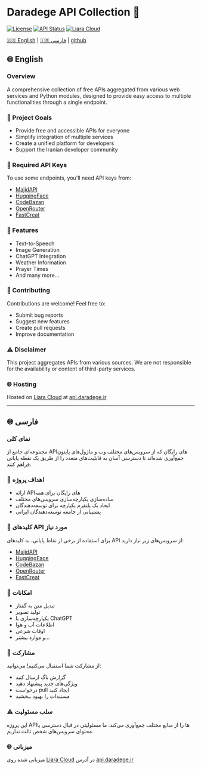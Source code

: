 # Daradege API Collection 🚀

[![License](https://img.shields.io/badge/license-MIT-blue.svg)](LICENSE)
[![API Status](https://img.shields.io/website?url=https%3A%2F%2Fapi.daradege.ir&up_message=online&down_message=offline&label=API)](https://api.daradege.ir)
[![Liara Cloud](https://img.shields.io/badge/Hosted%20on-Liara%20Cloud-blue)](https://liara.ir)

[🇺🇸 English](#english) | [🇮🇷 فارسی](#persian) | [github](https://github.com/Daradege/api)

<a name="english"></a>
## 🌐 English

### Overview
A comprehensive collection of free APIs aggregated from various web services and Python modules, designed to provide easy access to multiple functionalities through a single endpoint.

### 🎯 Project Goals
- Provide free and accessible APIs for everyone
- Simplify integration of multiple services
- Create a unified platform for developers
- Support the Iranian developer community

### 🔑 Required API Keys
To use some endpoints, you'll need API keys from:
- [MajidAPI](https://majidapi.ir/)
- [HuggingFace](https://huggingface.co)
- [CodeBazan](https://codebazan.ir/)
- [OpenRouter](https://openrouter.ai/)
- [FastCreat](https://docs.fast-creat.ir/)

### 🚀 Features
- Text-to-Speech
- Image Generation
- ChatGPT Integration
- Weather Information
- Prayer Times
- And many more...

### 🤝 Contributing
Contributions are welcome! Feel free to:
- Submit bug reports
- Suggest new features
- Create pull requests
- Improve documentation

### ⚠️ Disclaimer
This project aggregates APIs from various sources. We are not responsible for the availability or content of third-party services.

### 🌐 Hosting
Hosted on [Liara Cloud](https://liara.ir) at [api.daradege.ir](https://api.daradege.ir)

---

<a name="persian"></a>
## 🌐 فارسی

### نمای کلی
مجموعه‌ای جامع از API‌های رایگان که از سرویس‌های مختلف وب و ماژول‌های پایتون جمع‌آوری شده‌اند تا دسترسی آسان به قابلیت‌های متعدد را از طریق یک نقطه پایانی فراهم کنند.

### 🎯 اهداف پروژه
- ارائه API‌های رایگان برای همه
- ساده‌سازی یکپارچه‌سازی سرویس‌های مختلف
- ایجاد یک پلتفرم یکپارچه برای توسعه‌دهندگان
- پشتیبانی از جامعه توسعه‌دهندگان ایرانی

### 🔑 کلیدهای API مورد نیاز
برای استفاده از برخی از نقاط پایانی، به کلیدهای API از سرویس‌های زیر نیاز دارید:
- [MajidAPI](https://majidapi.ir/)
- [HuggingFace](https://huggingface.co)
- [CodeBazan](https://codebazan.ir/)
- [OpenRouter](https://openrouter.ai/)
- [FastCreat](https://docs.fast-creat.ir/)

### 🚀 امکانات
- تبدیل متن به گفتار
- تولید تصویر
- یکپارچه‌سازی با ChatGPT
- اطلاعات آب و هوا
- اوقات شرعی
- و موارد بیشتر...

### 🤝 مشارکت
از مشارکت شما استقبال می‌کنیم! می‌توانید:
- گزارش باگ ارسال کنید
- ویژگی‌های جدید پیشنهاد دهید
- درخواست pull ایجاد کنید
- مستندات را بهبود ببخشید

### ⚠️ سلب مسئولیت
این پروژه API‌ها را از منابع مختلف جمع‌آوری می‌کند. ما مسئولیتی در قبال دسترسی یا محتوای سرویس‌های شخص ثالث نداریم.

### 🌐 میزبانی
میزبانی شده روی [Liara Cloud](https://liara.ir) در آدرس [api.daradege.ir](https://api.daradege.ir)
